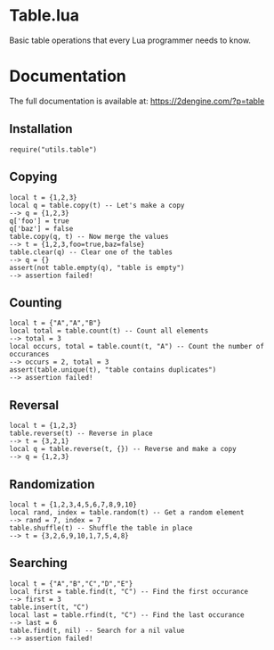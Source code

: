 # Table.lua
Basic table operations that every Lua programmer needs to know.

# Documentation
The full documentation is available at: https://2dengine.com/?p=table

## Installation
```
require("utils.table")
```

## Copying
```
local t = {1,2,3}
local q = table.copy(t) -- Let's make a copy
--> q = {1,2,3}
q['foo'] = true
q['baz'] = false
table.copy(q, t) -- Now merge the values
--> t = {1,2,3,foo=true,baz=false}
table.clear(q) -- Clear one of the tables
--> q = {}
assert(not table.empty(q), "table is empty")
--> assertion failed!
```

## Counting
```
local t = {"A","A","B"}
local total = table.count(t) -- Count all elements
--> total = 3
local occurs, total = table.count(t, "A") -- Count the number of occurances
--> occurs = 2, total = 3
assert(table.unique(t), "table contains duplicates")
--> assertion failed!
```

## Reversal
```
local t = {1,2,3}
table.reverse(t) -- Reverse in place
--> t = {3,2,1}
local q = table.reverse(t, {}) -- Reverse and make a copy
--> q = {1,2,3}
```

## Randomization
```
local t = {1,2,3,4,5,6,7,8,9,10}
local rand, index = table.random(t) -- Get a random element
--> rand = 7, index = 7
table.shuffle(t) -- Shuffle the table in place
--> t = {3,2,6,9,10,1,7,5,4,8}
```

## Searching
```
local t = {"A","B","C","D","E"}
local first = table.find(t, "C") -- Find the first occurance
--> first = 3
table.insert(t, "C")
local last = table.rfind(t, "C") -- Find the last occurance
--> last = 6
table.find(t, nil) -- Search for a nil value
--> assertion failed!
```